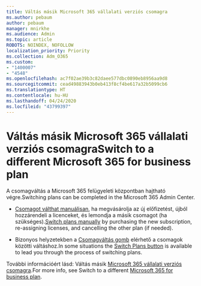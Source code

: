 ```yaml
---
title: Váltás másik Microsoft 365 vállalati verziós csomagra
ms.author: pebaum
author: pebaum
manager: mnirkhe
ms.audience: Admin
ms.topic: article
ROBOTS: NOINDEX, NOFOLLOW
localization_priority: Priority
ms.collection: Adm_O365
ms.custom:
- "1400007"
- "4548"
ms.openlocfilehash: ac7f02ae39b3c82daee577dbc0890eb8956aa9d8
ms.sourcegitcommit: cead49883943b0eb413f8cf4be617a32b5099cb6
ms.translationtype: HT
ms.contentlocale: hu-HU
ms.lasthandoff: 04/24/2020
ms.locfileid: "43799397"
---
```

# <a name="switch-to-a-different-microsoft-365-for-business-plan"></a><span data-ttu-id="bd492-102">Váltás másik Microsoft 365 vállalati verziós csomagra</span><span class="sxs-lookup"><span data-stu-id="bd492-102">Switch to a different Microsoft 365 for business plan</span></span>

<span data-ttu-id="bd492-103">A csomagváltás a Microsoft 365 felügyeleti központban hajtható végre.</span><span class="sxs-lookup"><span data-stu-id="bd492-103">Switching plans can be completed in the Microsoft 365 Admin Center.</span></span>

- <span data-ttu-id="bd492-104">[Csomagot válthat manuálisan](https://docs.microsoft.com/microsoft-365/commerce/subscriptions/switch-plans-manually), ha megvásárolja az új előfizetést, újból hozzárendeli a licenceket, és lemondja a másik csomagot (ha szükséges).</span><span class="sxs-lookup"><span data-stu-id="bd492-104">[Switch plans manually](https://docs.microsoft.com/microsoft-365/commerce/subscriptions/switch-plans-manually) by purchasing the new subscription, re-assigning licenses, and cancelling the other plan (if needed).</span></span>

- <span data-ttu-id="bd492-105">Bizonyos helyzetekben a [Csomagváltás gomb](https://docs.microsoft.com/microsoft-365/commerce/subscriptions/switch-to-a-different-plan#use-the-switch-plans-button) elérhető a csomagok közötti váltáshoz.</span><span class="sxs-lookup"><span data-stu-id="bd492-105">In some situations the [Switch Plans button](https://docs.microsoft.com/microsoft-365/commerce/subscriptions/switch-to-a-different-plan#use-the-switch-plans-button) is available to lead you through the process of switching plans.</span></span>

<span data-ttu-id="bd492-106">További információért lásd: Váltás másik [ Microsoft 365 vállalati verziós csomagra](https://docs.microsoft.com/hu-HU/microsoft-365/commerce/subscriptions/switch-to-a-different-plan).</span><span class="sxs-lookup"><span data-stu-id="bd492-106">For more info, see Switch to a different [Microsoft 365 for business plan](https://docs.microsoft.com/hu-HU/microsoft-365/commerce/subscriptions/switch-to-a-different-plan).</span></span>
